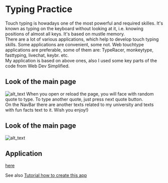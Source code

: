 # Typing Practice
Touch typing is howadays one of the most powerful and required skilles. It's known as typing on the keyboard without looking at it, i.e. knowing positions of almost all keys. It's based on mustle memory.<br>
There are a lot of various applications, which help to develop touch typing skills. Some applications are convenient, some not. Web touchtype applications are preferable, some of them are: TypeRacer, monkeytype, fasttyping, livechat, keybr. etc.<br>
My application is based on above ones, also I used some key parts of the code from Web Dev Simplified.
## Look of the main page
![alt_text](https://github.com/cmirkhad/soloFinalProjectTypingPractice/blob/main/tutorial/webpage.png)
When you open or reload the page, you will face with random quote to type. To type another quote, just press next quote button.<br>
On the NavBar there are another texts related to my university and texts with fun facts text to it. Wish you enjoy!)
## Look of the main page
![alt_text](https://github.com/cmirkhad/soloFinalProjectTypingPractice/blob/main/tutorial/Alatootextsonpage.png)
## Application
[here](https://cmirkhad.github.io/soloFinalProjectTypingPractice/main/index.html)
<br>

See also [Tutorial how to create this app](https://github.com/cmirkhad/soloFinalProjectTypingPractice/blob/main/tutorial/CreateTypingPracticeTutorial.md)
